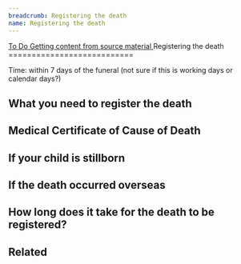 ```yaml
---
breadcrumb: Registering the death
name: Registering the death
---
```

<a class="au-progress-indicator__link au-progress-indicator__link--todo" href="#url">
      <span class="au-progress-indicator__status">To Do</span>
      Getting content from source material
    </a>
Registering the death
===========================

Time: within 7 days of the funeral (not sure if this is working days or calendar days?)

## What you need to register the death ##
## Medical Certificate of Cause of Death
## If your child is stillborn
## If the death occurred overseas
## How long does it take for the death to be registered?

## Related
